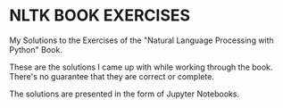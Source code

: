 # NLTK BOOK EXERCISES

My Solutions to the Exercises of the "Natural Language Processing with Python" Book.

These are the solutions I came up with while working through the book. There's no guarantee that they are correct or complete.

The solutions are presented in the form of Jupyter Notebooks. 